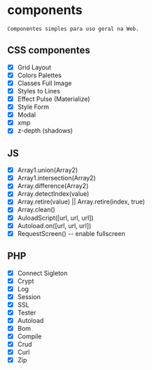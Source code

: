 # components
    Componentes simples para uso geral na Web.

## CSS componentes

- [x] Grid Layout
- [x] Colors Palettes
- [x] Classes Full Image
- [x] Styles to Lines
- [x] Effect Pulse (Materialize)
- [x] Style Form
- [x] Modal
- [x] xmp
- [x] z-depth (shadows)

## JS

- [x] Array1.union(Array2)
- [x] Array1.intersection(Array2)
- [x] Array.difference(Array2)
- [x] Array.detectIndex(value)
- [x] Array.retire(value) || Array.retire(index, true)
- [x] Array.clean()
- [x] AuloadScript([url, url, url])
- [x] Autoload.on([url, url, url])
- [x] RequestScreen()  -- enable fullscreen

## PHP

- [x] Connect Sigleton
- [x] Crypt
- [x] Log
- [x] Session
- [x] SSL
- [x] Tester
- [x] Autoload
- [x] Bom
- [x] Compile
- [x] Crud
- [x] Curl
- [x] Zip